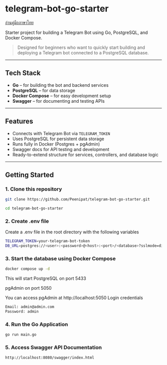# telegram-bot-go-starter
[อ่านคู่มือภาษาไทย](https://medium.com/@nipatchapakdee/สร้าง-telegram-bot-ด้วย-go-สำหรับมือใหม่-cbdf4625c780)

Starter project for building a Telegram Bot using Go, PostgreSQL, and Docker Compose.

> Designed for beginners who want to quickly start building and deploying a Telegram bot connected to a PostgreSQL database.

---

## Tech Stack

- **Go** – for building the bot and backend services
- **PostgreSQL** – for data storage
- **Docker Compose** – for easy development setup
- **Swagger** – for documenting and testing APIs

---

## Features

- Connects with Telegram Bot via `TELEGRAM_TOKEN`
- Uses PostgreSQL for persistent data storage
- Runs fully in Docker (Postgres + pgAdmin)
- Swagger docs for API testing and development
- Ready-to-extend structure for services, controllers, and database logic

---

## Getting Started

### 1. Clone this repository

```bash
git clone https://github.com/Peenipat/telegram-bot-go-starter.git

cd telegram-bot-go-starter
```


### 2. Create .env file
Create a .env file in the root directory with the following variables

```bash
TELEGRAM_TOKEN=your-telegram-bot-token
DB_URL=postgres://<user>:<password>@<host>:<port>/<database>?sslmode=disable
```

### 3. Start the database using Docker Compose
```bash
docker compose up -d
```

This will start
PostgreSQL on port 5433

pgAdmin on port 5050

You can access pgAdmin at http://localhost:5050
Login credentials

```bash
Email: admin@admin.com
Password: admin
```

### 4. Run the Go Application

```bash
go run main.go
```

### 5. Access Swagger API Documentation

```bash
http://localhost:8080/swagger/index.html
```
